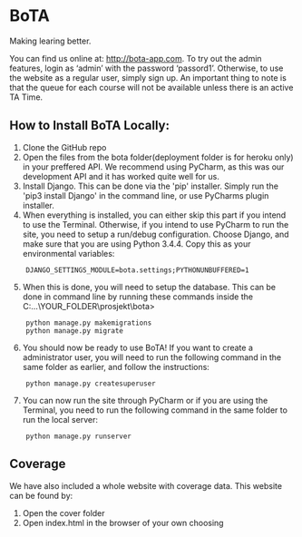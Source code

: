 # BoTA
Making learing better.

You can find us online at: http://bota-app.com. 
To try out the admin features, login as ‘admin’ with the password ‘passord1’. 
Otherwise, to use the website as a regular user, simply sign up.
An important thing to note is that the queue for each course will not be available unless there is an active TA Time.

## How to Install BoTA Locally:

1. Clone the GitHub repo
2. Open the files from the bota folder(deployment folder is for heroku only) in your preffered API. We recommend using PyCharm, as this was our development API and it has worked quite well for us.
3. Install Django. This can be done via the 'pip' installer. Simply run the 'pip3 install Django' in the command line, or use PyCharms plugin installer.
4. When everything is installed, you can either skip this part if you intend to use the Terminal. Otherwise, if you intend to use PyCharm to run the site, you need to setup a run/debug configuration. Choose Django, and make sure that you are using Python 3.4.4. Copy this as your environmental variables:

```
    DJANGO_SETTINGS_MODULE=bota.settings;PYTHONUNBUFFERED=1
```

5. When this is done, you will need to setup the database. This can be done in command line by running these commands inside the C:\...\YOUR_FOLDER\prosjekt\bota>
```
    python manage.py makemigrations
    python manage.py migrate
```

6. You should now be ready to use BoTA! If you want to create a administrator user, you will need to run the following command in the same folder as earlier, and follow the instructions:

```
    python manage.py createsuperuser
```

7. You can now run the site through PyCharm or if you are using the Terminal, you need to run the following command in the same folder to run the local server:

```
    python manage.py runserver
```


## Coverage

We have also included a whole website with coverage data. This website can be found by:
1. Open the cover folder
2. Open index.html in the browser of your own choosing


